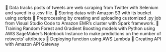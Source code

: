 	Data tracks posts of tweets are web scraping from Twitter with Selenium and saved in a .csv file. 
	Storing datas with Amazon S3 with its bucket using scripts
	Preprocessing by creating and uploading customized .py job from Visual Studio Code to Amazon EMR’s cluster with Spark framework.
	Training Random Forest and Gradient Boosting models with Python using AWS SageMaker’s Notebook Instance to make predictions on the number of retweets’ attributes
	Deploying function using AWS Lambda
	Creating API with Amazon API Gateway
